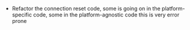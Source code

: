 - Refactor the connection reset code, some is going on in the platform-specific code, some in the platform-agnostic code
  this is very error prone
